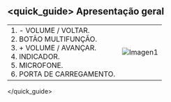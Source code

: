 ## <quick_guide> Apresentação geral

|  |  |
|:-------|:-------|
|1. - VOLUME / VOLTAR. <br> 2.	BOTÃO MULTIFUNÇÃO. <br> 3. + VOLUME / AVANÇAR. <br> 4.	INDICADOR. <br> 5. MICROFONE. <br> 6.	PORTA DE CARREGAMENTO.|![Imagen1](http://static.energysistem.com/images/manuals/42556/561d19aba1c67.jpg)|
</quick_guide>
